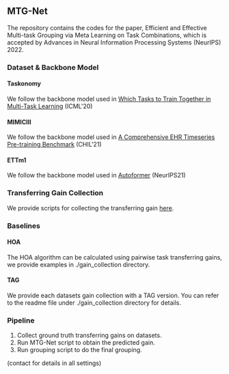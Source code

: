 ## MTG-Net

The repository contains the codes for the paper, Efficient and Effective Multi-task Grouping via Meta Learning on Task Combinations, which is accepted by Advances in Neural Information Processing Systems (NeurIPS) 2022.

### Dataset & Backbone Model

#### Taskonomy

We follow the backbone model used in [Which Tasks to Train Together in Multi-Task Learning](https://github.com/tstandley/taskgrouping) (ICML'20)

#### MIMICIII

We follow the backbone model used in [A Comprehensive EHR Timeseries Pre-training Benchmark](https://dl.acm.org/doi/pdf/10.1145/3450439.3451877) (CHIL'21)

#### ETTm1

We follow the backbone model used in [Autoformer](https://github.com/thuml/Autoformer) (NeurIPS21)

### Transferring Gain Collection

We provide scripts for collecting the transferring gain [here](./gain_collection).

### Baselines

#### HOA

The HOA algorithm can be calculated using pairwise task transferring gains, we provide examples in ./gain_collection directory.

#### TAG

We provide each datasets gain collection with a TAG version. You can refer to the readme file under ./gain_collection directory for details.

### Pipeline

1. Collect ground truth transferring gains on datasets.
2. Run MTG-Net script to obtain the predicted gain.
3. Run grouping script to do the final grouping.

(contact for details in all settings)
